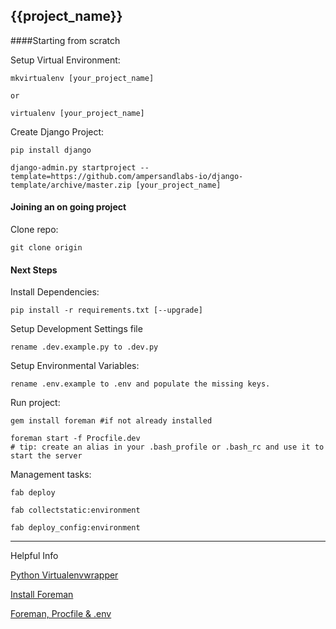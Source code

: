 {{project_name}}
-----------------------

####Starting from scratch

Setup Virtual Environment:

    mkvirtualenv [your_project_name]
    
    or 
    
    virtualenv [your_project_name]


Create Django Project:

    pip install django

    django-admin.py startproject --template=https://github.com/ampersandlabs-io/django-template/archive/master.zip [your_project_name]

#### Joining an on going project

Clone repo:

    git clone origin
     
     
#### Next Steps

Install Dependencies:

    pip install -r requirements.txt [--upgrade]

Setup Development Settings file
    
    rename .dev.example.py to .dev.py

Setup Environmental Variables:

    rename .env.example to .env and populate the missing keys.

Run project:

    gem install foreman #if not already installed
    
    foreman start -f Procfile.dev
    # tip: create an alias in your .bash_profile or .bash_rc and use it to start the server
    

Management tasks:
    
    fab deploy
    
    fab collectstatic:environment
    
    fab deploy_config:environment
    
--------
Helpful Info

[Python Virtualenvwrapper](https://virtualenvwrapper.readthedocs.io/en/latest/install.html)

[Install Foreman](https://github.com/ddollar/foreman)

[Foreman, Procfile & .env](https://mauricio.github.io/2014/02/09/foreman-and-environment-variables.html#isolating-the-configuration)